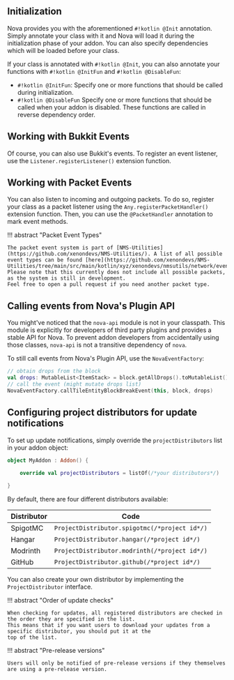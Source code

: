 ## Initialization

Nova provides you with the aforementioned `#!kotlin @Init` annotation. Simply annotate your class with it and Nova will load it during
the initialization phase of your addon. You can also specify dependencies which will be loaded before your class.

If your class is annotated with `#!kotlin @Init`, you can also annotate your functions with `#!kotlin @InitFun` and `#!kotlin @DisableFun`:

* `#!kotlin @InitFun`: Specify one or more functions that should be called during initialization.
* `#!kotlin @DisableFun` Specify one or more functions that should be called when your addon is disabled. These functions are called
  in reverse dependency order.

## Working with Bukkit Events

Of course, you can also use Bukkit's events. To register an event listener, use the `Listener.registerListener()` extension function.

## Working with Packet Events

You can also listen to incoming and outgoing packets. To do so, register your class as a packet listener using the `Any.registerPacketHandler()`
extension function. Then, you can use the `@PacketHandler` annotation to mark event methods.

!!! abstract "Packet Event Types"

    The packet event system is part of [NMS-Utilities](https://github.com/xenondevs/NMS-Utilities/). A list of all possible
    event types can be found [here](https://github.com/xenondevs/NMS-Utilities/tree/main/src/main/kotlin/xyz/xenondevs/nmsutils/network/event).  
    Please note that this currently does not include all possible packets, as the system is still in development.
    Feel free to open a pull request if you need another packet type.

## Calling events from Nova's Plugin API

You might've noticed that the `nova-api` module is not in your classpath. This module is explicitly for developers of
third party plugins and provides a stable API for Nova. To prevent addon developers from accidentally using those
classes, `nova-api` is not a transitive dependency of `nova`.

To still call events from Nova's Plugin API, use the `NovaEventFactory`:

```kotlin
// obtain drops from the block
val drops: MutableList<ItemStack> = block.getAllDrops().toMutableList()
// call the event (might mutate drops list)
NovaEventFactory.callTileEntityBlockBreakEvent(this, block, drops)
```

## Configuring project distributors for update notifications

To set up update notifications, simply override the `projectDistributors` list in your addon object:

```kotlin title="MyAddon.kt"
object MyAddon : Addon() {
    
    override val projectDistributors = listOf(/*your distributors*/)

}
```

By default, there are four different distributors available:

| Distributor | Code                                          |
|-------------|-----------------------------------------------|
| SpigotMC    | `ProjectDistributor.spigotmc(/*project id*/)` |
| Hangar      | `ProjectDistributor.hangar(/*project id*/)`   |
| Modrinth    | `ProjectDistributor.modrinth(/*project id*/)` |
| GitHub      | `ProjectDistributor.github(/*project id*/)`   |

You can also create your own distributor by implementing the `ProjectDistributor` interface.

!!! abstract "Order of update checks"

    When checking for updates, all registered distributors are checked in the order they are specified in the list.  
    This means that if you want users to download your updates from a specific distributor, you should put it at the
    top of the list.

!!! abstract "Pre-release versions"

    Users will only be notified of pre-release versions if they themselves are using a pre-release version.